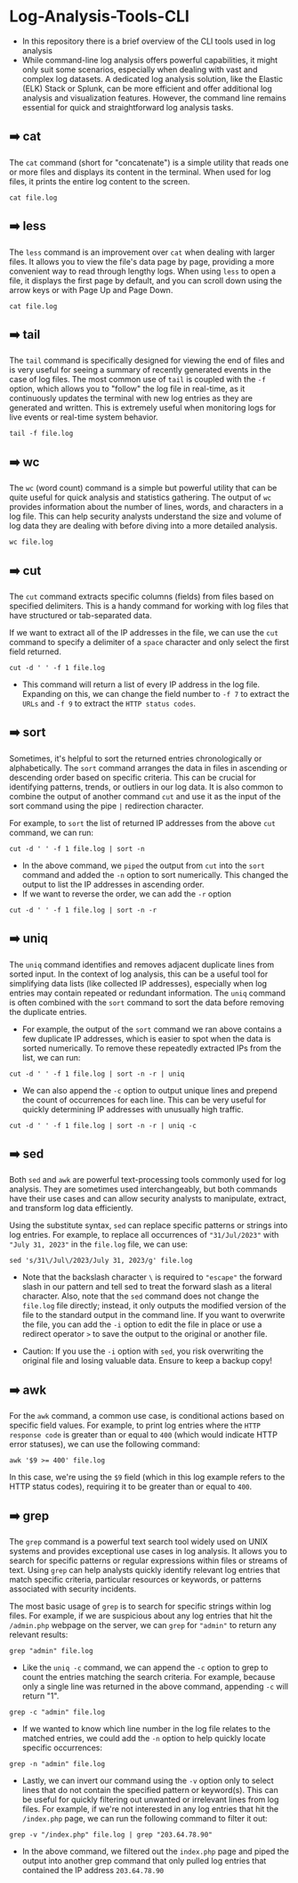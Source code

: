# Log-Analysis-Tools-CLI
- In this repository there is a brief overview of the CLI tools used in log analysis
- While command-line log analysis offers powerful capabilities, it might only suit some scenarios, especially when dealing with vast and complex log datasets. A dedicated log analysis solution, like the Elastic 
 (ELK) Stack or Splunk, can be more efficient and offer additional log analysis and visualization features. However, the command line remains essential for quick and straightforward log analysis tasks.

## ➡️ cat 

The ```cat``` command (short for "concatenate") is a simple utility that reads one or more files and displays its content in the terminal. When used for log files, it prints the entire log content to the screen.

```
cat file.log
```

## ➡️ less

The ```less``` command is an improvement over ```cat``` when dealing with larger files. It allows you to view the file's data page by page, providing a more convenient way to read through lengthy logs. When using ```less``` to open a file, it displays the first page by default, and you can scroll down using the arrow keys or with Page Up and Page Down.

```
cat file.log
```

## ➡️ tail

The ```tail``` command is specifically designed for viewing the end of files and is very useful for seeing a summary of recently generated events in the case of log files. The most common use of ```tail``` is coupled with the ```-f``` option, which allows you to "follow" the log file in real-time, as it continuously updates the terminal with new log entries as they are generated and written. This is extremely useful when monitoring logs for live events or real-time system behavior.

```
tail -f file.log
```
## ➡️ wc

The ```wc``` (word count) command is a simple but powerful utility that can be quite useful for quick analysis and statistics gathering. The output of ```wc``` provides information about the number of lines, words, and characters in a log file. This can help security analysts understand the size and volume of log data they are dealing with before diving into a more detailed analysis.

```
wc file.log
```

## ➡️ cut

The ```cut``` command extracts specific columns (fields) from files based on specified delimiters. This is a handy command for working with log files that have structured or tab-separated data.

If we want to extract all of the IP addresses in the file, we can use the ```cut``` command to specify a delimiter of a ```space``` character and only select the first field returned.

```
cut -d ' ' -f 1 file.log
```
- This command will return a list of every IP address in the log file. Expanding on this, we can change the field number to ```-f 7``` to extract the ```URLs``` and ```-f 9``` to extract the ```HTTP status codes```.

## ➡️ sort

Sometimes, it's helpful to sort the returned entries chronologically or alphabetically. The ```sort``` command arranges the data in files in ascending or descending order based on specific criteria. This can be crucial for identifying patterns, trends, or outliers in our log data. It is also common to combine the output of another command ```cut``` and use it as the input of the sort command using the pipe ```|``` redirection character.

For example, to ```sort``` the list of returned IP addresses from the above ```cut``` command, we can run:

```
cut -d ' ' -f 1 file.log | sort -n
```
- In the above command, we ```piped``` the output from ```cut``` into the ```sort``` command and added the ```-n``` option to sort numerically. This changed the output to list the IP addresses in ascending order.
- If we want to reverse the order, we can add the ```-r``` option
```
cut -d ' ' -f 1 file.log | sort -n -r
```
## ➡️ uniq

The ```uniq``` command identifies and removes adjacent duplicate lines from sorted input. In the context of log analysis, this can be a useful tool for simplifying data lists (like collected IP addresses), especially when log entries may contain repeated or redundant information. The ```uniq``` command is often combined with the ```sort``` command to sort the data before removing the duplicate entries.

- For example, the output of the ```sort``` command we ran above contains a few duplicate IP addresses, which is easier to spot when the data is sorted numerically. To remove these repeatedly extracted IPs from the list, we can run:

```
cut -d ' ' -f 1 file.log | sort -n -r | uniq
```
- We can also append the ```-c``` option to output unique lines and prepend the count of occurrences for each line. This can be very useful for quickly determining IP addresses with unusually high traffic.
```
cut -d ' ' -f 1 file.log | sort -n -r | uniq -c
```

## ➡️ sed

Both ```sed``` and ```awk``` are powerful text-processing tools commonly used for log analysis. They are sometimes used interchangeably, but both commands have their use cases and can allow security analysts to manipulate, extract, and transform log data efficiently.

Using the substitute syntax, ```sed``` can replace specific patterns or strings into log entries. For example, to replace all occurrences of ```"31/Jul/2023"``` with ```"July 31, 2023"``` in the ```file.log``` file, we can use:
```
sed 's/31\/Jul\/2023/July 31, 2023/g' file.log
```
- Note that the backslash character ```\``` is required to ```"escape"``` the forward slash in our pattern and tell sed to treat the forward slash as a literal character. Also, note that the ```sed``` command does not change the ```file.log``` file directly; instead, it only outputs the modified version of the file to the standard output in the command line. If you want to overwrite the file, you can add the ```-i``` option to edit the file in place or use a redirect operator ```>``` to save the output to the original or another file.

- Caution: If you use the ```-i``` option with ```sed```, you risk overwriting the original file and losing valuable data. Ensure to keep a backup copy!

## ➡️ awk

For the ```awk``` command, a common use case, is conditional actions based on specific field values. For example, to print log entries where the ```HTTP response code``` is greater than or equal to ```400``` (which would indicate HTTP error statuses), we can use the following command:

```
awk '$9 >= 400' file.log
```
In this case, we're using the ```$9``` field (which in this log example refers to the HTTP status codes), requiring it to be greater than or equal to ```400```.

## ➡️ grep

The ```grep``` command is a powerful text search tool widely used on UNIX systems and provides exceptional use cases in log analysis. It allows you to search for specific patterns or regular expressions within files or streams of text. Using ```grep``` can help analysts quickly identify relevant log entries that match specific criteria, particular resources or keywords, or patterns associated with security incidents.

The most basic usage of ```grep``` is to search for specific strings within log files. For example, if we are suspicious about any log entries that hit the ```/admin.php``` webpage on the server, we can ```grep``` for ```"admin"``` to return any relevant results:

```
grep "admin" file.log
```
- Like the ```uniq -c``` command, we can append the ```-c``` option to grep to count the entries matching the search criteria. For example, because only a single line was returned in the above command, appending ```-c``` will return "1".
```
grep -c "admin" file.log
```
- If we wanted to know which line number in the log file relates to the matched entries, we could add the ```-n``` option to help quickly locate specific occurrences:
```
grep -n "admin" file.log
```
- Lastly, we can invert our command using the ```-v``` option only to select lines that do not contain the specified pattern or keyword(s). This can be useful for quickly filtering out unwanted or irrelevant lines from log files. For example, if we're not interested in any log entries that hit the ```/index.php``` page, we can run the following command to filter it out:
```
grep -v "/index.php" file.log | grep "203.64.78.90"
```
- In the above command, we filtered out the ```index.php``` page and piped the output into another grep command that only pulled log entries that contained the IP address ```203.64.78.90```
  
